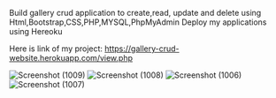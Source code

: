 
 Build gallery crud application to create,read, update and delete using Html,Bootstrap,CSS,PHP,MYSQL,PhpMyAdmin
 Deploy my applications using Hereoku
 
Here is link of my project:
https://gallery-crud-website.herokuapp.com/view.php

![Screenshot (1009)](https://user-images.githubusercontent.com/65597267/106601266-78fd8800-6581-11eb-8168-b5aa11d335ea.png)
![Screenshot (1008)](https://user-images.githubusercontent.com/65597267/106601284-7dc23c00-6581-11eb-87a4-46ef3995a559.png)
![Screenshot (1006)](https://user-images.githubusercontent.com/65597267/106601293-7f8bff80-6581-11eb-9888-c5f3ef998eeb.png)
![Screenshot (1007)](https://user-images.githubusercontent.com/65597267/106601299-8155c300-6581-11eb-8a90-f69b6c3ad217.png)

